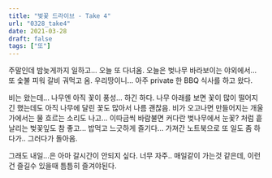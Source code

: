 ```yaml
---
title: "벚꽃 드라이브 - Take 4"
url: "0328_take4"
date: 2021-03-28
draft: false
tags: ["또"]
---
```

주말인데 밤늦게까지 일하고... 오늘 또 다녀옴. 오늘은 벚나무 바라보이는 야외에서... 또 숯불 피워 갈비 궈먹고 옴. 우리땅이니... 아주 private 한 BBQ 식사를 하고 왔다.

비는 왔는데... 나무엔 아직 꽃이 풍성... 하긴 하다. 나무 아래를 보면 꽃이 많이 떨어지긴 했는데도 아직 나무에 달린 꽃도 많아서 나름 괜찮음. 비가 오고나면 만들어지는 개울가에서는 물 흐르는 소리도 나고... 이따금씩 바람불면 커다란 벚나무에서 눈꽃? 처럼 흩날리는 벚꽃잎도 참 좋고... 밥먹고 느긋하게 즐기다... 가져간 노트북으로 또 일도 좀 하다가.. 그러다가 돌아옴.

그래도 내일...은 아마 갈시간이 안되지 싶다. 너무 자주.. 매일같이 가는것 같은데, 이런건 즐길수 있을때 틈틈히 즐겨야된다.

